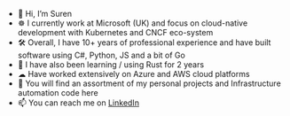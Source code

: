 
- 👋 Hi, I’m Suren
- ☸  I currently work at Microsoft (UK) and focus on cloud-native development with Kubernetes and CNCF eco-system
- 🛠  Overall, I have 10+ years of professional experience and have built software using C#, Python, JS and a bit of Go
- 🦀 I have also been learning / using Rust for 2 years
- ☁  Have worked extensively on Azure and AWS cloud platforms
- 👀 You will find an assortment of my personal projects and Infrastructure automation code here
- 📫 You can reach me on [LinkedIn](https://uk.linkedin.com/in/suren-mohandass)

<!--
**suren-m/suren-m** is a ✨ _special_ ✨ repository because its `README.md` (this file) appears on your GitHub profile.

Here are some ideas to get you started:

- 🔭 I’m currently working on ...
- 🌱 I’m currently learning ...
- 👯 I’m looking to collaborate on ...
- 🤔 I’m looking for help with ...
- 💬 Ask me about ...
- 📫 How to reach me: ...
- 😄 Pronouns: ...
- ⚡ Fun fact: ...
-->
